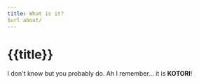 ```yaml
---
title: What is it?
$url about/
---
```

# {{title}}

I don't know but you probably do. Ah I remember... it is **KOTORI**!